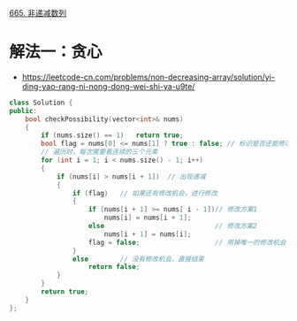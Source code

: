 [665. 非递减数列](https://leetcode-cn.com/problems/non-decreasing-array/description/)



# 解法一：贪心
- https://leetcode-cn.com/problems/non-decreasing-array/solution/yi-ding-yao-rang-ni-nong-dong-wei-shi-ya-u9te/
```C++
class Solution {
public:
    bool checkPossibility(vector<int>& nums) 
    {
        if (nums.size() == 1)   return true;
        bool flag = nums[0] <= nums[1] ? true : false; // 标识是否还能修改
        // 遍历时，每次需要看连续的三个元素
        for (int i = 1; i < nums.size() - 1; i++)
        {
            if (nums[i] > nums[i + 1])  // 出现递减
            {
                if (flag)   // 如果还有修改机会，进行修改
                {
                    if (nums[i + 1] >= nums[ i - 1])// 修改方案1
                        nums[i] = nums[i + 1];
                    else                            // 修改方案2
                        nums[i + 1] = nums[i];      
                    flag = false;                   // 用掉唯一的修改机会
                }   
                else        // 没有修改机会，直接结束
                    return false;
            }
        }
        return true;
    }
};

```
